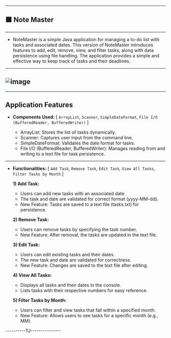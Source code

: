 -------------------------
🟧 Note Master
-------------------------


--------
- NoteMaster is a simple Java application for managing a to-do list with tasks and associated dates. This version of NoteMaster introduces features to add, edit, remove, view, and filter tasks, along with data persistence using file handling. The application provides a simple and effective way to keep track of tasks and their deadlines.

--------------
![image](https://github.com/Tharul-J/Note-Master/assets/171511675/d4fb6b38-2785-4e8e-b059-86c3112713da)
--------------

-------------------------
## Application Features


- **Components Used:** [ `ArrayList`, `Scanner`, `SimpleDateFormat`, `File I/O (BufferedReader, BufferedWriter)` ]
  
     - ArrayList: Stores the list of tasks dynamically.
     - Scanner: Captures user input from the command line.
     - SimpleDateFormat: Validates the date format for tasks.
     - File I/O (BufferedReader, BufferedWriter): Manages reading from and writing to a text file for task persistence.
-------------------------
  
- **Functionalities:** [ `Add Task`, `Remove Task`, `Edit Task`, `View All Tasks`, `Filter Tasks by Month` ]

   **1) Add Task:**
  
     - Users can add new tasks with an associated date.
     - The task and date are validated for correct format (yyyy-MM-dd).
     - New Feature: Tasks are saved to a text file (tasks.txt) for persistence.

    **2) Remove Task:**
  
     - Users can remove tasks by specifying the task number.
     - New Feature: After removal, the tasks are updated in the text file.

    **3) Edit Task:**
  
     - Users can edit existing tasks and their dates.
     - The new task and date are validated for correctness.
     - New Feature: Changes are saved to the text file after editing.

    **4) View All Tasks:**
  
     - Displays all tasks and their dates in the console.
     - Lists tasks with their respective numbers for easy reference.

    **5) Filter Tasks by Month:**
  
     - Users can filter and view tasks that fall within a specified month.
     - New Feature: Allows users to see tasks for a specific month (e.g., MM).


----------TJ---------------
